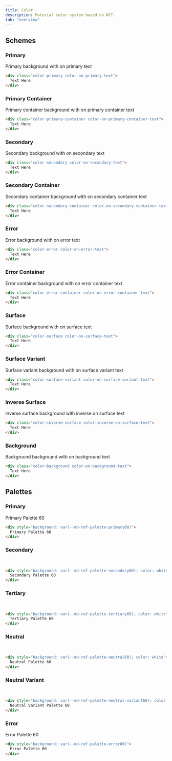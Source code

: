 ```yaml
---
title: Color
description: Material color system based on HCT.
tab: "overview"
---
```


## Schemes

<color-scheme></color-scheme>

### Primary

<div class="preview">
  <div class="color-primary color-on-primary-text">
    Primary background with on primary text
  </div>
</div>

```html
<div class="color-primary color-on-primary-text">
  Text Here
</div>
```

### Primary Container

<div class="preview">
  <div class="color-primary-container color-on-primary-container-text">
    Primary container background with on primary container text
  </div>
</div>

```html
<div class="color-primary-container color-on-primary-container-text">
  Text Here
</div>
```

### Secondary

<div class="preview">
  <div class="color-secondary color-on-secondary-text">
    Secondary background with on secondary text
  </div>
</div>

```html
<div class="color-secondary color-on-secondary-text">
  Text Here
</div>
```

### Secondary Container

<div class="preview">
  <div class="color-secondary-container color-on-secondary-container-text">
    Secondary container background with on secondary container text
  </div>
</div>

```html
<div class="color-secondary-container color-on-secondary-container-text">
  Text Here
</div>
```

### Error

<div class="preview">
  <div class="color-error color-on-error-text">
    Error background with on error text
  </div>
</div>

```html
<div class="color-error color-on-error-text">
  Text Here
</div>
```

### Error Container

<div class="preview">
  <div class="color-error-container color-on-error-container-text">
    Error container background with on error container text
  </div>
</div>

```html
<div class="color-error-container color-on-error-container-text">
  Text Here
</div>
```

### Surface

<div class="preview">
  <div class="color-surface color-on-surface-text">
    Surface background with on surface text
  </div>
</div>

```html
<div class="color-surface color-on-surface-text">
  Text Here
</div>
```

### Surface Variant

<div class="preview">
  <div class="color-surface-variant color-on-surface-variant-text">
    Surface variant background with on surface variant text
  </div>
</div>

```html
<div class="color-surface-variant color-on-surface-variant-text">
  Text Here
</div>
```

### Inverse Surface

<div class="preview">
  <div class="color-inverse-surface color-inverse-on-surface-text">
    Inverse surface background with inverse on surface text
  </div>
</div>

```html
<div class="color-inverse-surface color-inverse-on-surface-text">
  Text Here
</div>
```

### Background

<div class="preview">
  <div class="color-background color-on-background-text">
    Background background with on background text
  </div>
</div>

```html
<div class="color-background color-on-background-text">
  Text Here
</div>
```

## Palettes

### Primary

<color-palette group="primary"> </color-palette>

<div class="preview">
  <div style="background: var(--md-ref-palette-primary60)">
    Primary Palette 60
  </div>
</div>

```html
<div style="background: var(--md-ref-palette-primary60)">
  Primary Palette 60
</div>
```

### Secondary

<color-palette group="secondary"> </color-palette>

<div class="preview">
  <div style="background: var(--md-ref-palette-secondary60); color: white">
    Secondary Palette 60
  </div>
</div>

```html
<div style="background: var(--md-ref-palette-secondary60); color: white">
  Secondary Palette 60
</div>
```

### Tertiary

<color-palette group="tertiary"> </color-palette>

<div class="preview">
  <div style="background: var(--md-ref-palette-tertiary60); color: white">
    Tertiary Palette 60
  </div>
</div>

```html
<div style="background: var(--md-ref-palette-tertiary60); color: white">
  Tertiary Palette 60
</div>
```

### Neutral

<color-palette group="neutral"> </color-palette>

<div class="preview">
  <div style="background: var(--md-ref-palette-neutral60); color: white">
    Neutral Palette 60
  </div>
</div>

```html
<div style="background: var(--md-ref-palette-neutral60); color: white">
  Neutral Palette 60
</div>
```

### Neutral Variant

<color-palette group="neutral-variant"> </color-palette>

<div class="preview">
  <div style="background: var(--md-ref-palette-neutral-variant60); color: white">
    Neutral Variant Palette 60
  </div>
</div>

```html
<div style="background: var(--md-ref-palette-neutral-variant60); color: white">
  Neutral Variant Palette 60
</div>
```

### Error

<color-palette group="error"> </color-palette>

<div class="preview">
  <div style="background: var(--md-ref-palette-error60)">
    Error Palette 60
  </div>
</div>

```html
<div style="background: var(--md-ref-palette-error60)">
  Error Palette 60
</div>
```
